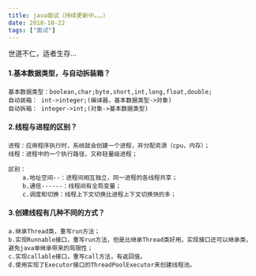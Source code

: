 ```yaml
---
title: java面试（持续更新中。。。）
date: 2018-10-22
tags: ["面试"]
---
```


世道不仁，适者生存...


<!--more-->


#### 1.基本数据类型，与自动拆装箱？
    基本数据类型：boolean,char;byte,short,int,long,float,double;
	自动装箱： int->integer;(编译器，基本数据类型->对象)
	自动拆箱： integer->int;(对象->基本数据类型)
#### 2.线程与进程的区别？
    进程：应用程序执行时，系统就会创建一个进程，并分配资源（cpu，内存）；
	线程：进程中的一个执行路径，又称轻量级进程；
	
	区别：
		a.地址空间--：进程间相互独立，同一进程的各线程共享；
		b.通信------：线程间有全局变量；
		c.调度和切换：线程上下文切换比进程上下文切换快的多；
#### 3.创建线程有几种不同的方式？
    a.继承Thread类，重写run方法；
	b.实现Runnable接口，重写run方法，但是比继承Thread类好用，实现接口还可以继承类，避免java单继承带来的局限性；
	c.实现callable接口，重写call方法，有返回值。
	d.使用实现了Executor接口的ThreadPoolExecutor来创建线程池。